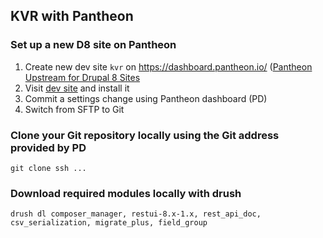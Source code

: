 ## KVR with Pantheon

### Set up a new D8 site on Pantheon

1. Create new dev site `kvr` on https://dashboard.pantheon.io/ ([Pantheon Upstream for Drupal 8 Sites](https://github.com/pantheon-systems/drops-8)
2. Visit [dev site](http://dev-kvr.pantheon.io/) and install it
3. Commit a settings change using Pantheon dashboard (PD)
4. Switch from SFTP to Git

### Clone your Git repository locally using the Git address provided by PD

    git clone ssh ...

### Download required modules locally with drush

    drush dl composer_manager, restui-8.x-1.x, rest_api_doc, csv_serialization, migrate_plus, field_group

